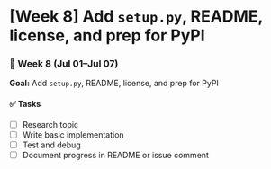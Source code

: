 # [Week 8] Add `setup.py`, README, license, and prep for PyPI

### 📅 Week 8 (Jul 01–Jul 07)

**Goal:** Add `setup.py`, README, license, and prep for PyPI

#### ✅ Tasks
- [ ] Research topic
- [ ] Write basic implementation
- [ ] Test and debug
- [ ] Document progress in README or issue comment
